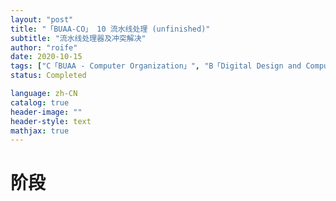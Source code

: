```yaml
---
layout: "post"
title: "「BUAA-CO」 10 流水线处理 (unfinished)"
subtitle: "流水线处理器及冲突解决"
author: "roife"
date: 2020-10-15
tags: ["C「BUAA - Computer Organization」", "B「Digital Design and Computer Architecture」", "BUAA", "计算机组成", "数字电路", "L「Verilog-HDL」", "unfinished"]
status: Completed

language: zh-CN
catalog: true
header-image: ""
header-style: text
mathjax: true
---
```


# 阶段

